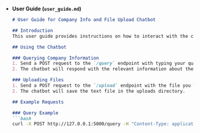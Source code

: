 - **User Guide (`user_guide.md`)**

  ```markdown
  # User Guide for Company Info and File Upload Chatbot

  ## Introduction
  This user guide provides instructions on how to interact with the chatbot application, including querying company information and uploading files for text extraction.

  ## Using the Chatbot

  ### Querying Company Information
  1. Send a POST request to the `/query` endpoint with typing your question in the question body.
  2. The chatbot will respond with the relevant information about the company.

  ### Uploading Files
  1. Send a POST request to the `/upload` endpoint with the file you want to upload.
  2. The chatbot will save the text file in the uploads directory.

  ## Example Requests

  ### Query Example
  ```bash
  curl -X POST http://127.0.0.1:5000/query -H "Content-Type: application/json" -d '{"input": "What is the mission of TeamEpic?"}'
